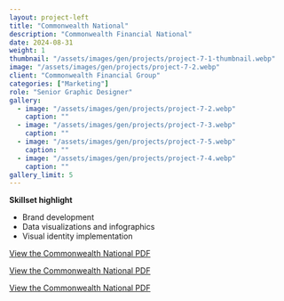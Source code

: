 ```yaml
---
layout: project-left
title: "Commonwealth National"
description: "Commonwealth Financial National"
date: 2024-08-31
weight: 1
thumbnail: "/assets/images/gen/projects/project-7-1-thumbnail.webp"
image: "/assets/images/gen/projects/project-7-2.webp"
client: "Commonwealth Financial Group"
categories: ["Marketing"]
role: "Senior Graphic Designer"
gallery:
  - image: "/assets/images/gen/projects/project-7-2.webp"
    caption: ""
  - image: "/assets/images/gen/projects/project-7-3.webp"
    caption: ""
  - image: "/assets/images/gen/projects/project-7-5.webp"
    caption: ""
  - image: "/assets/images/gen/projects/project-7-4.webp"
    caption: ""
gallery_limit: 5
---
```


<p class="list-heading"><strong>Skillset highlight</strong></p>
<ul class="list">
<li>Brand development</li>
<li>Data visualizations and infographics</li>
<li>Visual identity implementation</li>
</ul>

[View the Commonwealth National PDF](/portfolio/assets/pdf/National_1.pdf)

[View the Commonwealth National PDF](/portfolio/assets/pdf/National_2.pdf)

[View the Commonwealth National PDF](/portfolio/assets/pdf/National_Guidelines.pdf)
